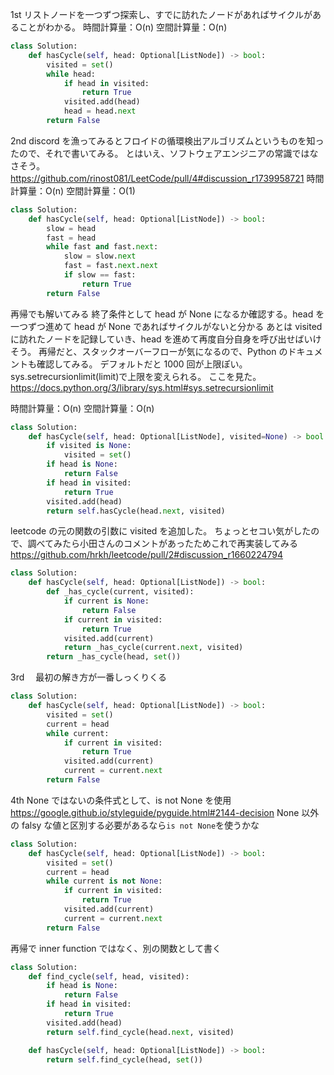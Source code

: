 1st
リストノードを一つずつ探索し、すでに訪れたノードがあればサイクルがあることがわかる。
時間計算量：O(n)
空間計算量：O(n)

```python
class Solution:
    def hasCycle(self, head: Optional[ListNode]) -> bool:
        visited = set()
        while head:
            if head in visited:
                return True
            visited.add(head)
            head = head.next
        return False
```

2nd
discord を漁ってみるとフロイドの循環検出アルゴリズムというものを知ったので、それで書いてみる。
とはいえ、ソフトウェアエンジニアの常識ではなさそう。https://github.com/rinost081/LeetCode/pull/4#discussion_r1739958721
時間計算量：O(n)
空間計算量：O(1)

```python
class Solution:
    def hasCycle(self, head: Optional[ListNode]) -> bool:
        slow = head
        fast = head
        while fast and fast.next:
            slow = slow.next
            fast = fast.next.next
            if slow == fast:
                return True
        return False
```

再帰でも解いてみる
終了条件として head が None になるか確認する。head を一つずつ進めて head が None であればサイクルがないと分かる
あとは visited に訪れたノードを記録していき、head を進めて再度自分自身を呼び出せばいけそう。
再帰だと、スタックオーバーフローが気になるので、Python のドキュメントも確認してみる。
デフォルトだと 1000 回が上限ぽい。sys.setrecursionlimit(limit)で上限を変えられる。
ここを見た。https://docs.python.org/3/library/sys.html#sys.setrecursionlimit

時間計算量：O(n)
空間計算量：O(n)

```python
class Solution:
    def hasCycle(self, head: Optional[ListNode], visited=None) -> bool:
        if visited is None:
            visited = set()
        if head is None:
            return False
        if head in visited:
            return True
        visited.add(head)
        return self.hasCycle(head.next, visited)
```

leetcode の元の関数の引数に visited を追加した。
ちょっとセコい気がしたので、調べてみたら小田さんのコメントがあったためこれで再実装してみる
https://github.com/hrkh/leetcode/pull/2#discussion_r1660224794

```python
class Solution:
    def hasCycle(self, head: Optional[ListNode]) -> bool:
        def _has_cycle(current, visited):
            if current is None:
                return False
            if current in visited:
                return True
            visited.add(current)
            return _has_cycle(current.next, visited)
        return _has_cycle(head, set())
```

3rd
　最初の解き方が一番しっくりくる

```python
class Solution:
    def hasCycle(self, head: Optional[ListNode]) -> bool:
        visited = set()
        current = head
        while current:
            if current in visited:
                return True
            visited.add(current)
            current = current.next
        return False
```

4th
None ではないの条件式として、is not None を使用
https://google.github.io/styleguide/pyguide.html#2144-decision
None 以外の falsy な値と区別する必要があるなら`is not None`を使うかな

```python
class Solution:
    def hasCycle(self, head: Optional[ListNode]) -> bool:
        visited = set()
        current = head
        while current is not None:
            if current in visited:
                return True
            visited.add(current)
            current = current.next
        return False
```

再帰で inner function ではなく、別の関数として書く

```python
class Solution:
    def find_cycle(self, head, visited):
        if head is None:
            return False
        if head in visited:
            return True
        visited.add(head)
        return self.find_cycle(head.next, visited)

    def hasCycle(self, head: Optional[ListNode]) -> bool:
        return self.find_cycle(head, set())

```
